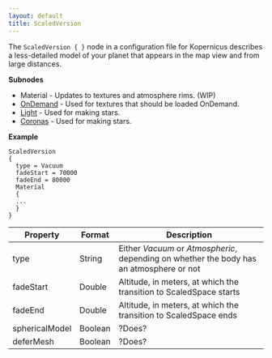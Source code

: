 ```yaml
---
layout: default
title: ScaledVersion
---
```


The `ScaledVersion { }` node in a configuration file for Kopernicus describes a less-detailed model of your planet that appears in the map view and from large distances.


**Subnodes**
* Material - Updates to textures and atmosphere rims. (WIP)
* [OnDemand](/main/ScaledVersion/OnDemand.html) - Used for textures that should be loaded OnDemand.
* [Light](/main/ScaledVersion/Light.html) - Used for making stars.
* [Coronas](/main/ScaledVersion/Coronas.html) - Used for making stars.

**Example**
```
ScaledVersion
{
  type = Vacuum
  fadeStart = 70000
  fadeEnd = 80000
  Material
  {
  ...
  }
}
```

|Property|Format|Description|
|--------|------|-----------|
|type|String|Either _Vacuum_ or _Atmospheric_, depending on whether the body has an atmosphere or not|
|fadeStart|Double|Altitude, in meters, at which the transition to ScaledSpace starts|
|fadeEnd|Double|Altitude, in meters, at which the transition to ScaledSpace ends|
|sphericalModel|Boolean|?Does?|
|deferMesh|Boolean|?Does?|
